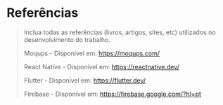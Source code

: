 # Referências

> Inclua todas as referências (livros, artigos, sites, etc) utilizados
> no desenvolvimento do trabalho.
> 
> Moqups - Disponível em: https://moqups.com/
> 
> React Native - Disponível em: https://reactnative.dev/
> 
> Flutter - Disponível em: https://flutter.dev/
> 
> Firebase - Disponível em: https://firebase.google.com/?hl=pt
